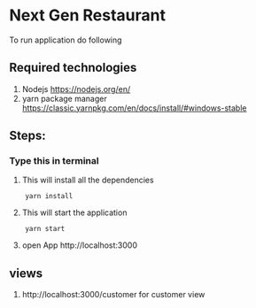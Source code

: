 # Next Gen Restaurant

To run application do following

## Required technologies

1. Nodejs https://nodejs.org/en/
2. yarn package manager https://classic.yarnpkg.com/en/docs/install/#windows-stable

## Steps:

### Type this in terminal

1. This will install all the dependencies

```shell
    yarn install
```

2. This will start the application

```shell
    yarn start
```

3. open App http://localhost:3000

## views

1. http://localhost:3000/customer for customer view
